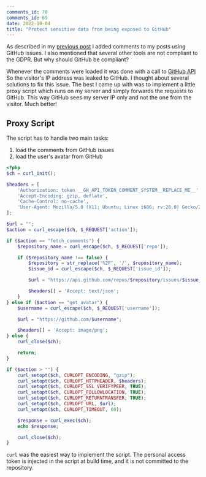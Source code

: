 ```yaml
---
comments_id: 70
comments_id: 69
date: 2022-10-04
title: "Protect sensitive data from being exposed to GitHub"
---
```


As described in my [previous post](comment-system-in-static-blog/) I added comments to my posts using GitHub issues.
I also mentioned that several other tools are not compliant to the GDPR. But why should GitHub be compliant?

Whenever the comments were loaded it was done with a call to [GitHub API](https://api.github.com/) So the visitor's IP address
was leaked to GitHub. I thought about several solutions to fix this issue. The best I came up with was to implement
a little proxy script which runs on my server and simply forwards the requests to GitHub. This way GitHub sees my server
IP only and not the one from the visitor. Much better!

## Proxy Script

The script has to handle two main tasks:

1. load the comments from GitHub issues
2. load the user's avatar from GitHub

```php
<?php
$ch = curl_init();

$headers = [
    'Authorization: token __GH_API_TOKEN_COMMENT_SYSTEM__REPLACE_ME__',
    'Accept-Encoding: gzip, deflate',
    'Cache-Control: no-cache',
    'User-Agent: Mozilla/5.0 (X11; Ubuntu; Linux i686; rv:28.0) Gecko/20100101 Firefox/28.0'
];

$url = "";
$action = curl_escape($ch, $_REQUEST['action']);

if ($action == "fetch_comments") {
    $repository_name = curl_escape($ch, $_REQUEST['repo']);

    if ($repository_name !== false) {
        $repository = str_replace('%2F', '/', $repository_name);
        $issue_id = curl_escape($ch, $_REQUEST['issue_id']);

        $url = "https://api.github.com/repos/$repository/issues/$issue_id/comments";

        $headers[] = 'Accept: text/json';
    }
} else if ($action == "get_avatar") {
    $username = curl_escape($ch, $_REQUEST['username']);

    $url = "https://github.com/$username";

    $headers[] = 'Accept: image/png';
} else {
    curl_close($ch);

    return;
}

if ($action > "") {
    curl_setopt($ch, CURLOPT_ENCODING, "gzip");
    curl_setopt($ch, CURLOPT_HTTPHEADER, $headers);
    curl_setopt($ch, CURLOPT_SSL_VERIFYPEER, TRUE);
    curl_setopt($ch, CURLOPT_FOLLOWLOCATION, TRUE);
    curl_setopt($ch, CURLOPT_RETURNTRANSFER, TRUE);
    curl_setopt($ch, CURLOPT_URL, $url);
    curl_setopt($ch, CURLOPT_TIMEOUT, 60);

    $response = curl_exec($ch);
    echo $response;

    curl_close($ch);
}
```

`curl` was the easiest way to implement the script. The personal access token is injected in the script at build time, and
it is not committed to the repository.
